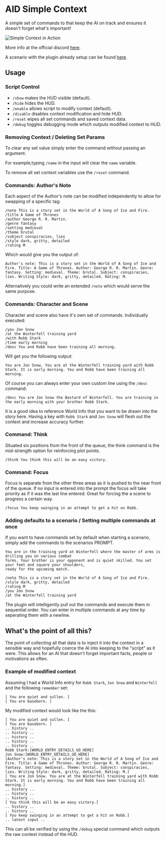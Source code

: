 # AID Simple Context
A simple set of commands to that keep the AI on track and ensures it doesn't forget what's important!  

![Simple Context in Action](https://media.discordapp.net/attachments/717764081058185316/818082296711479306/unknown.png?width=1610&height=846)

More info at the official discord [here](https://discord.com/channels/653773513857171475/717764081058185316/818248825416318996).

A scenario with the plugin already setup can be found [here](https://discord.com/channels/653773513857171475/653774302960680970/818282526807294002).


## Usage

### Script Control

* `/show` makes the HUD visible (default).
* `/hide` hides the HUD.
* `/enable` allows script to modify context (default).
* `/disable` disables context modification and hide HUD.
* `/reset` wipes all set commands and saved context data.
* `/debug` toggles debugging mode which outputs modified context to HUD.



### Removing Context / Deleting Set Params

To clear any set value simply enter the command without passing an argument.

For example,typing `/name` in the input will clear the `name` variable.

To remove all set context variables use the `/reset` command.



### Commands: Author's Note

Each aspect of the Author's note can be modified independently to allow for swapping of a specific tag:

```
/note This is a story set in the World of A Song of Ice and Fire.
/title A Game of Thrones
/author George R. R. Martin.
/genre fantasy
/setting medieval
/theme brutal
/subject conspiracies, lies
/style dark, gritty, detailed
/rating M
```

Which would give you the output of:

```
Author's note: This is a story set in the World of A Song of Ice and Fire. Title: A Game of Thrones. Author: George R. R. Martin. Genre: fantasy. Setting: medieval. Theme: brutal. Subject: conspiracies, lies. Writing Style: dark, gritty, detailed. Rating: M.
```

Alternatively you could write an extended `/note` which would serve the same purpose.



### Commands: Character and Scene

Character and scene also have it's own set of commands.  Individually executed: 

```
/you Jon Snow
/at the Winterfell training yard
/with Robb Stark
/time early morning
/desc You and Robb have been training all morning.
```

Will get you the following output:

```
You are Jon Snow. You are at the Winterfell training yard with Robb Stark. It is early morning. You and Robb have been training all morning.
```

Of course you can always enter your own custom line using the `/desc` command:

```
/desc You are Jon Snow the Bastard of Winterfell. You are training in the early morning with your brother Robb Stark.
```

It is a good idea to reference World Info that you want to be drawn into the story here.  Having a key with `Robb Stark` and `Jon Snow` will flesh out the context and increase accuracy further.



### Command: Think

Situated six positions from the front of the queue, the think command is the mid-strength option for reinforcing plot points.

```
/think You think this will be an easy victory.
```



### Command: Focus

Focus is separate from the other three areas as it is pushed to the near front of the queue.  If no input is entered into the prompt the focus will take priority as if it was the last line entered.  Great for forcing the a scene to progress a certain way.

```
/focus You keep swinging in an attempt to get a hit on Robb.
```


### Adding defaults to a scenario / Setting multiple commands at once

If you want to have commands set by default when starting a scenario, simply add the commands to the scenarios PROMPT.

```
You are in the training yard at Winterfell where the master of arms is drilling you on various combat 
forms. Your brother is your opponent and is quiet skilled. You set your feet and square your shoulders,
ready for the upcoming match.  
 
/note This is a story set in the World of A Song of Ice and Fire.
/style dark, gritty, detailed
/rating M
/you Jon Snow
/at the Winterfell training yard
```

The plugin will intelligently pull out the commands and execute them in sequential order. You can enter in multiple commands at any time by seperating them with a newline.


## What's the point of all this?

The point of collecting all that data is to inject it into the context in a sensible way and hopefully coerce the AI into keeping to the "script" as it were.  This allows for an AI that doesn't forget important facts, people or motivations as often.



### Example of modified context

Assuming I had a World Info entry for `Robb Stark`, `Jon Snow` and `Winterfell` and the following `remember` set:

```
[ You are quiet and sullen. ]
[ You are baseborn. ]
```

My modified context would look like the this:

```
[ You are quiet and sullen. ]
[ You are baseborn. ]
.. history ..
.. history ..
.. history ..
.. history ..
.. history ..
Robb Stark:[WORLD_ENTRY_DETAILS_GO_HERE]
Jon Snow:[WORLD_ENTRY_DETAILS_GO_HERE]
[Author's note: This is a story set in the World of A Song of Ice and Fire. Title: A Game of Thrones. Author: George R. R. Martin. Genre: fantasy. Setting: medieval. Theme: brutal. Subject: conspiracies, lies. Writing Style: dark, gritty, detailed. Rating: M.]
[ You are Jon Snow. You are at the Winterfell training yard with Robb Stark. It is early morning. You and Robb have been training all morning.]
.. history ..
.. history ..
.. history ..
[ You think this will be an easy victory.]
.. history ..
.. history ..
[ You keep swinging in an attempt to get a hit on Robb.]
.. latest input ..
```

This can all be verified by using the `/debug` special command which outputs the raw context instead of the HUD.